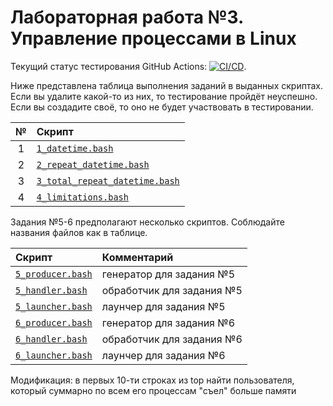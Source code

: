# Лабораторная работа №3. Управление процессами в Linux

Текущий статус тестирования GitHub Actions: [![CI/CD](../../actions/workflows/bash.yml/badge.svg?branch=master&event=push)](../../actions/workflows/bash.yml).

Ниже представлена таблица выполнения заданий в выданных скриптах. Если вы удалите какой-то из них, то тестирование пройдёт неуспешно. Если вы создадите своё, то оно не будет участвовать в тестировании.

| № | Скрипт                                                         |
|:-:|:---------------------------------------------------------------|
| 1 | [`1_datetime.bash`](1_datetime.bash)                           |
| 2 | [`2_repeat_datetime.bash`](2_repeat_datetime.bash)             |
| 3 | [`3_total_repeat_datetime.bash`](3_total_repeat_datetime.bash) |
| 4 | [`4_limitations.bash`](4_limitations.bash)                     |

Задания №5-6 предполагают несколько скриптов. Соблюдайте названия файлов как в таблице.

| Скрипт                               | Комментарий               |
|:-------------------------------------|:--------------------------|
| [`5_producer.bash`](5_producer.bash) | генератор для задания №5  |
| [`5_handler.bash`](5_handler.bash)   | обработчик для задания №5 |
| [`5_launcher.bash`](5_launcher.bash) | лаунчер для задания №5    |
| [`6_producer.bash`](6_producer.bash) | генератор для задания №6  |
| [`6_handler.bash`](6_handler.bash)   | обработчик для задания №6 |
| [`6_launcher.bash`](6_launcher.bash) | лаунчер для задания №6    |

Модификация: в первых 10-ти строках из top найти пользователя, который суммарно по всем его процессам "съел" больше памяти
